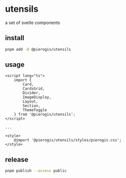 # utensils

a set of svelte components

## install

```sh
pnpm add -D @pierogis/utensils
```

## usage

```svelte title="src/+page.ts"
<script lang="ts">
	import {
		Card,
		CardsGrid,
		Divider,
		ImageDisplay,
		Layout,
		Section,
		ThemeToggle
	} from '@pierogis/utensils';
</script>

...

<style>
	@import '@pierogis/utensils/styles/pierogis.css';
</style>
```

## release

```sh
pnpm publish --access public
```
